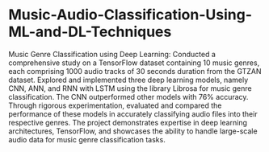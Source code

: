 # Music-Audio-Classification-Using-ML-and-DL-Techniques

Music Genre Classification using Deep Learning: Conducted a comprehensive study on a
TensorFlow dataset containing 10 music genres, each comprising 1000 audio tracks of 30
seconds duration from the GTZAN dataset. Explored and implemented three deep
learning models, namely CNN, ANN, and RNN with LSTM using the library Librosa for
music genre classification. The CNN outperformed other models with 76% accuracy.
Through rigorous experimentation, evaluated and compared the performance of these
models in accurately classifying audio files into their respective genres. The project
demonstrates expertise in deep learning architectures, TensorFlow, and showcases the
ability to handle large-scale audio data for music genre classification tasks.
